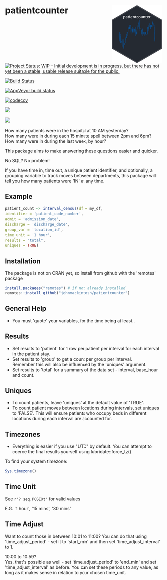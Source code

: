 # patientcounter <img src="man/figures/logo.png" width="160px" align="right" />

[![Project Status: WIP – Initial development is in progress, but there has not yet been a stable, usable release suitable for the public.](https://www.repostatus.org/badges/latest/wip.svg)](https://www.repostatus.org/#wip)

[![Build Status](https://travis-ci.com/johnmackintosh/patientcounter.svg?branch=master)](https://travis-ci.com/johnmackintosh/patientcounter)


[![AppVeyor build status](https://ci.appveyor.com/api/projects/status/github/johnmackintosh/patientcounter?branch=master&svg=true)](https://ci.appveyor.com/project/johnmackintosh/patientcounter)

[![codecov](https://codecov.io/gh/johnmackintosh/patientcounter/branch/master/graph/badge.svg)](https://codecov.io/gh/johnmackintosh/patientcounter)

[![](https://img.shields.io/badge/devel%20version-0.1.0-blue.svg)](https://github.com/johnmackintosh/patientcounter)

[![](https://img.shields.io/github/last-commit/johnmackintosh/patientcounter.svg)](https://github.com/johnmackintosh/patientcounter/commits/master)

How many patients were in the hospital at 10 AM yesterday?  
How many were in during each 15 minute spell between 2pm and 6pm?  
How many were in during the last week, by hour?


This package aims to make answering these questions easier and quicker.

No SQL? No problem!

If you have time in, time out, a unique patient identifier, and optionally, a grouping variable to track moves between departments, this package will tell you how many patients were 'IN' at any time.


## Example

```r
patient_count <- interval_census(df = my_df, 
identifier = 'patient_code_number',
admit = 'admission_date', 
discharge = 'discharge_date', 
group_var = 'location_id', 
time_unit = '1 hour', 
results = "total", 
uniques = TRUE)

```


## Installation

The package is not on CRAN yet, so install from github with the 'remotes' package

```r
install.packages("remotes") # if not already installed
remotes::install_github("johnmackintosh/patientcounter")

```


## General Help

- You must 'quote' your variables, for the time being at least..  

## Results
- Set results to 'patient' for 1 row per patient per interval for each interval in the patient stay. 
- Set results to 'group' to get a count per group per interval.  
Remember this will also be influenced by the 'uniques' argument.  
- Set results to 'total' for a summary of the data set - interval, base_hour and count.  


## Uniques
- To count patients, leave 'uniques' at the default value of 'TRUE'.  
- To count patient moves between locations during intervals, set uniques to 'FALSE'. 
This will ensure patients who occupy beds in different locations during each interval are accounted for.


## Timezones

- Everything is easier if you use "UTC" by default. 
You can attempt to coerce the final results yourself using lubridate::force_tz()  

To find your system timezone:

```r
Sys.timezone()
```

## Time Unit


See ```r'? seq.POSIXt'``` for valid values

E.G. '1 hour', '15 mins', '30 mins'


## Time Adjust

Want to count those in between 10:01 to 11:00? 
You can do that using 'time_adjust_period' - set it to 'start_min' and then set
'time_adjust_interval' to 1.


10:00 to 10:59?  
Yes, that's possible as well - set 'time_adjust_period' to 'end_min' and set 
'time_adjust_interval' as before. You can set these periods to any value, as long
as it makes sense in relation to your chosen time_unit.



